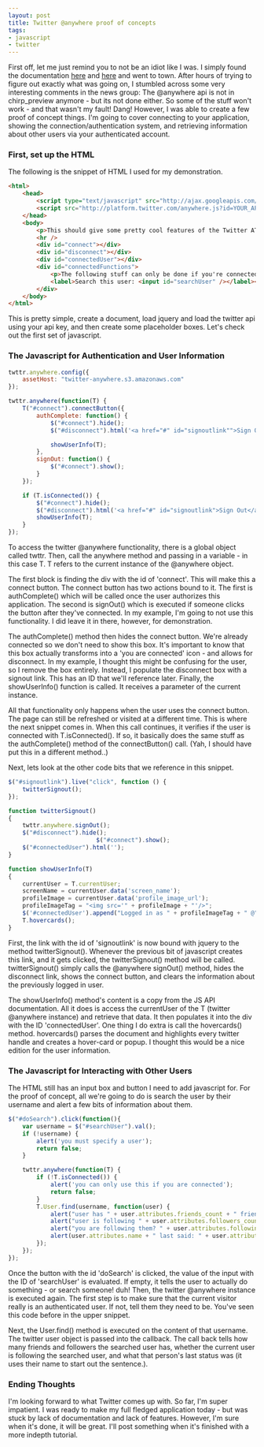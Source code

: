 ```yaml
---
layout: post
title: Twitter @anywhere proof of concepts
tags:
- javascript
- twitter
---
```


First off, let me just remind you to not be an idiot like I was.  I simply found the documentation <a href="http://dev.twitter.com/anywhere/begin">here</a> and <a href="http://platform.twitter.com/js-api.html">here</a> and went to town.  After hours of trying to figure out exactly what was going on, I stumbled across some very interesting comments in the news group: The @anywhere api is not in chirp_preview anymore - but its not done either.  So some of the stuff won't work - and that wasn't my fault!  Dang!  However, I was able to create a few proof of concept things.  I'm going to cover connecting to your application, showing the connection/authentication system, and retrieving information about other users via your authenticated account.

### First, set up the HTML

The following is the snippet of HTML I used for my demonstration.

```html
<html>
	<head>
		<script type="text/javascript" src="http://ajax.googleapis.com/ajax/libs/jquery/1.4.2/jquery.min.js"></script>
		<script src="http://platform.twitter.com/anywhere.js?id=YOUR_API_KEY&v=1" type="text/javascript"></script>
	</head>
	<body>
		<p>This should give some pretty cool features of the Twitter AT-anywhere API.</p>
		<hr />
		<div id="connect"></div>
		<div id="disconnect"></div>
		<div id="connectedUser"></div>
		<div id="connectedFunctions">
			<p>The following stuff can only be done if you're connected.</p>
			<label>Search this user: <input id="searchUser" /></label><button id="doSearch">Search this user</button>
		</div>
	</body>
</html>
```

This is pretty simple, create a document, load jquery and load the twitter api using your api key, and then create some placeholder boxes.  Let's check out the first set of javascript.

### The Javascript for Authentication and User Information

```javascript
twttr.anywhere.config({
    assetHost: "twitter-anywhere.s3.amazonaws.com"
});

twttr.anywhere(function(T) {
    T("#connect").connectButton({
        authComplete: function() {
            $("#connect").hide();
            $("#disconnect").html('<a href="#" id="signoutlink"">Sign Out</a>');

            showUserInfo(T);
        },
        signOut: function() {
            $("#connect").show();
        }
    });

    if (T.isConnected()) {
        $("#connect").hide();
        $("#disconnect").html('<a href="#" id="signoutlink">Sign Out</a>');
        showUserInfo(T);
    }
});
```

To access the twitter @anywhere functionality, there is a global object called twttr.  Then, call the anywhere method and passing in a variable - in this case T.  T refers to the current instance of the @anywhere object.

The first block is finding the div with the id of 'connect'.  This will make this a connect button.  The connect button has two actions bound to it.  The first is authComplete() which will be called once the user authorizes this application.  The second is signOut() which is executed if someone clicks the button after they've connected.  In my example, I'm going to not use this functionality.  I did leave it in there, however, for demonstration.

The authComplete() method then hides the connect button.  We're already connected so we don't need to show this box.  It's important to know that this box actually transforms into a 'you are connected' icon - and allows for disconnect.  In my example, I thought this might be confusing for the user, so I remove the box entirely.  Instead, I populate the disconnect box with a signout link. This has an ID that we'll reference later.  Finally, the showUserInfo() function is called.  It receives a parameter of the current instance.

All that functionality only happens when the user uses the connect button. The page can still be refreshed or visited at a different time.  This is where the next snippet comes in.  When this call continues, it verifies if the user is connected with T.isConnected().  If so, it basically does the same stuff as the authComplete() method of the connectButton() call.  (Yah, I should have put this in a different method..)

Next, lets look at the other code bits that we reference in this snippet.

```javascript
$("#signoutlink").live("click", function () {
    twitterSignout();
});

function twitterSignout()
{
    twttr.anywhere.signOut();
    $("#disconnect").hide();
                         $("#connect").show();
    $("#connectedUser").html('');
}

function showUserInfo(T)
{
    currentUser = T.currentUser;
    screenName = currentUser.data('screen_name');
    profileImage = currentUser.data('profile_image_url');
    profileImageTag = "<img src='" + profileImage + "'/>";
    $('#connectedUser').append("Logged in as " + profileImageTag + " @" + screenName);
    T.hovercards();
}
```

First, the link with the id of 'signoutlink' is now bound with jquery to the method twitterSignout().  Whenever the previous bit of javascript creates this link, and it gets clicked, the twitterSignout() method will be called.   twitterSignout() simply calls the @anywhere signOut() method, hides the disconnect link, shows the connect button, and clears the information about the previously logged in user.

The showUserInfo() method's content is a copy from the JS API documentation.  All it does is access the currentUser of the T (twitter @anywhere instance) and retrieve that data.  It then populates it into the div with the ID 'connectedUser'.  One thing I do extra is call the hovercards() method.  hovercards() parses the document and highlights every twitter handle and creates a hover-card or popup.  I thought this would be a nice edition for the user information.

### The Javascript for Interacting with Other Users

The HTML still has an input box and button I need to add javascript for.  For the proof of concept, all we're going to do is search the user by their username and alert a few bits of information about them.

```javascript
$("#doSearch").click(function(){
    var username = $("#searchUser").val();
    if (!username) {
        alert('you must specify a user');
        return false;
    }

    twttr.anywhere(function(T) {
        if (!T.isConnected()) {
            alert('you can only use this if you are connected');
            return false;
        }
        T.User.find(username, function(user) {
            alert("user has " + user.attributes.friends_count + " friends");
            alert("user is following " + user.attributes.followers_count + " tweeple");
            alert("you are following them? " + user.attributes.following);
            alert(user.attributes.name + " last said: " + user.attributes.status.text);
        });
    });
});
```

Once the button with the id 'doSearch' is clicked, the value of the input with the ID of 'searchUser' is evaluated.  If empty, it tells the user to actually do something - or search someone! duh!  Then, the twitter @anywhere instance is executed again.  The first step is to make sure that the current visitor really is an authenticated user.  If not, tell them they need to be.  You've seen this code before in the upper snippet.

Next, the User.find() method is executed on the content of that username.  The twitter user object is passed into the callback.  The call back tells how many friends and followers the searched user has, whether the current user is following the searched user, and what that person's last status was (it uses their name to start out the sentence.).

### Ending Thoughts

I'm looking forward to what Twitter comes up with. So far, I'm super impatient.  I was ready to make my full fledged application today - but was stuck by lack of documentation and lack of features.  However, I'm sure when it's done, it will be great.  I'll post something when it's finished with a more indepth tutorial.